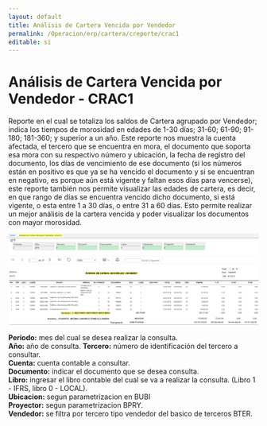 ```yaml
---
layout: default
title: Análisis de Cartera Vencida por Vendedor
permalink: /Operacion/erp/cartera/creporte/crac1
editable: si
---
```


# Análisis de Cartera Vencida por Vendedor - CRAC1

Reporte en el cual se totaliza los saldos de Cartera agrupado por Vendedor; indica los tiempos de morosidad en edades de 1-30 días; 31-60; 61-90; 91-180; 181-360; y superior a un año.
Este reporte nos muestra la cuenta afectada, el tercero que se encuentra en mora, el documento que soporta esa mora con su respectivo número y ubicación, la fecha de registro del documento, los días de vencimiento de ese documento (si los números están en positivo es que ya se ha vencido el documento y si se encuentran en negativo, es porque aún está vigente y faltan esos días para vencerse), este reporte también nos permite visualizar las edades de cartera, es decir, en que rango de días se encuentra vencido dicho documento, si está vigente, o esta entre 1 a 30 días, o entre 31 a 60 días. Esto permite realizar un mejor análisis de la cartera vencida y poder visualizar los documentos con mayor morosidad.  


![](crac2.png)


**Periodo:** mes del cual se desea realizar la consulta.  
**Año:** año de consulta.
**Tercero:** número de identificación del tercero a consultar.  
**Cuenta:** cuenta contable a consultar.  
**Documento:** indicar el documento que se desea consulta.  
**Libro:** ingresar el libro contable del cual se va a realizar la consulta. (Libro 1 - IFRS, libro 0 - LOCAL).  
**Ubicacion:** segun parametrizacion en BUBI  
**Proyector:** segun parametrizacion BPRY.  
**Vendedor:** se filtra por tercero tipo vendedor del basico de terceros BTER.  

